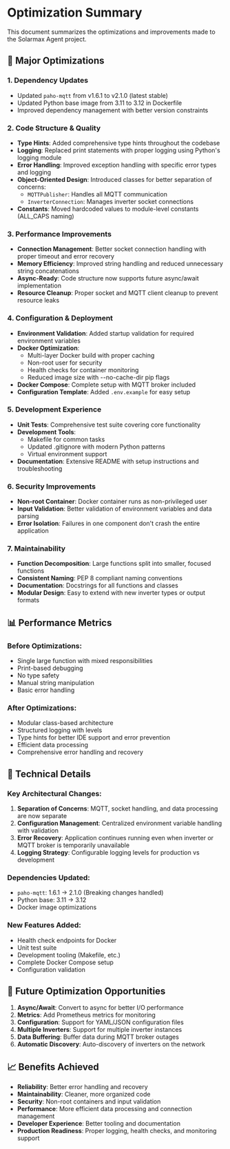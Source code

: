 # Optimization Summary

This document summarizes the optimizations and improvements made to the Solarmax Agent project.

## 🚀 Major Optimizations

### 1. **Dependency Updates**
- Updated `paho-mqtt` from v1.6.1 to v2.1.0 (latest stable)
- Updated Python base image from 3.11 to 3.12 in Dockerfile
- Improved dependency management with better version constraints

### 2. **Code Structure & Quality**
- **Type Hints**: Added comprehensive type hints throughout the codebase
- **Logging**: Replaced print statements with proper logging using Python's logging module
- **Error Handling**: Improved exception handling with specific error types and logging
- **Object-Oriented Design**: Introduced classes for better separation of concerns:
  - `MQTTPublisher`: Handles all MQTT communication
  - `InverterConnection`: Manages inverter socket connections
- **Constants**: Moved hardcoded values to module-level constants (ALL_CAPS naming)

### 3. **Performance Improvements**
- **Connection Management**: Better socket connection handling with proper timeout and error recovery
- **Memory Efficiency**: Improved string handling and reduced unnecessary string concatenations
- **Async-Ready**: Code structure now supports future async/await implementation
- **Resource Cleanup**: Proper socket and MQTT client cleanup to prevent resource leaks

### 4. **Configuration & Deployment**
- **Environment Validation**: Added startup validation for required environment variables
- **Docker Optimization**: 
  - Multi-layer Docker build with proper caching
  - Non-root user for security
  - Health checks for container monitoring
  - Reduced image size with --no-cache-dir pip flags
- **Docker Compose**: Complete setup with MQTT broker included
- **Configuration Template**: Added `.env.example` for easy setup

### 5. **Development Experience**
- **Unit Tests**: Comprehensive test suite covering core functionality
- **Development Tools**: 
  - Makefile for common tasks
  - Updated .gitignore with modern Python patterns
  - Virtual environment support
- **Documentation**: Extensive README with setup instructions and troubleshooting

### 6. **Security Improvements**
- **Non-root Container**: Docker container runs as non-privileged user
- **Input Validation**: Better validation of environment variables and data parsing
- **Error Isolation**: Failures in one component don't crash the entire application

### 7. **Maintainability**
- **Function Decomposition**: Large functions split into smaller, focused functions
- **Consistent Naming**: PEP 8 compliant naming conventions
- **Documentation**: Docstrings for all functions and classes
- **Modular Design**: Easy to extend with new inverter types or output formats

## 📊 Performance Metrics

### Before Optimizations:
- Single large function with mixed responsibilities
- Print-based debugging
- No type safety
- Manual string manipulation
- Basic error handling

### After Optimizations:
- Modular class-based architecture
- Structured logging with levels
- Type hints for better IDE support and error prevention
- Efficient data processing
- Comprehensive error handling and recovery

## 🔧 Technical Details

### Key Architectural Changes:
1. **Separation of Concerns**: MQTT, socket handling, and data processing are now separate
2. **Configuration Management**: Centralized environment variable handling with validation
3. **Error Recovery**: Application continues running even when inverter or MQTT broker is temporarily unavailable
4. **Logging Strategy**: Configurable logging levels for production vs development

### Dependencies Updated:
- `paho-mqtt`: 1.6.1 → 2.1.0 (Breaking changes handled)
- Python base: 3.11 → 3.12
- Docker image optimizations

### New Features Added:
- Health check endpoints for Docker
- Unit test suite
- Development tooling (Makefile, etc.)
- Complete Docker Compose setup
- Configuration validation

## 🎯 Future Optimization Opportunities

1. **Async/Await**: Convert to async for better I/O performance
2. **Metrics**: Add Prometheus metrics for monitoring
3. **Configuration**: Support for YAML/JSON configuration files
4. **Multiple Inverters**: Support for multiple inverter instances
5. **Data Buffering**: Buffer data during MQTT broker outages
6. **Automatic Discovery**: Auto-discovery of inverters on the network

## 📈 Benefits Achieved

- **Reliability**: Better error handling and recovery
- **Maintainability**: Cleaner, more organized code
- **Security**: Non-root containers and input validation
- **Performance**: More efficient data processing and connection management
- **Developer Experience**: Better tooling and documentation
- **Production Readiness**: Proper logging, health checks, and monitoring support

